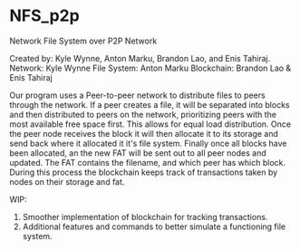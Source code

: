 # NFS_p2p
Network File System over P2P Network

Created by: Kyle Wynne, Anton Marku, Brandon Lao, and Enis Tahiraj.
Network: Kyle Wynne
File System: Anton Marku
Blockchain: Brandon Lao & Enis Tahiraj

Our program uses a Peer-to-peer network to distribute files to peers through the network.
If a peer creates a file, it will be separated into blocks and then distributed to peers on the network, prioritizing
peers with the most available free space first. This allows for equal load distribution. Once the peer node receives
the block it will then allocate it to its storage and send back where it allocated it it's file system.
Finally once all blocks have been allocated, an the new FAT will be sent out to all peer nodes and updated.
The FAT contains the filename, and which peer has which block.
During this process the blockchain keeps track of transactions taken by nodes on their storage and fat.

WIP:
1) Smoother implementation of blockchain for tracking transactions.
2) Additional features and commands to better simulate a functioning file system.

